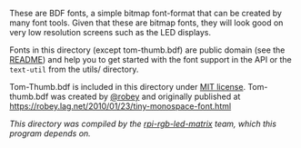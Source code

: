 These are BDF fonts, a simple bitmap font-format that can be created
by many font tools. Given that these are bitmap fonts, they will look good on
very low resolution screens such as the LED displays.

Fonts in this directory (except tom-thumb.bdf) are public domain (see the [README](./README)) and
help you to get started with the font support in the API or the `text-util`
from the utils/ directory.

Tom-Thumb.bdf is included in this directory under [MIT license](http://vt100.tarunz.org/LICENSE). Tom-thumb.bdf was created by [@robey](http://twitter.com/robey) and originally published at https://robey.lag.net/2010/01/23/tiny-monospace-font.html

*This directory was compiled by the [rpi-rgb-led-matrix](https://github.com/hzeller/rpi-rgb-led-matrix) team, which this program depends on.*